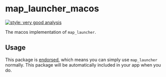 # map_launcher_macos

[![style: very good analysis][very_good_analysis_badge]][very_good_analysis_link]

The macos implementation of `map_launcher`.

## Usage

This package is [endorsed][endorsed_link], which means you can simply use `map_launcher`
normally. This package will be automatically included in your app when you do.

[endorsed_link]: https://flutter.dev/docs/development/packages-and-plugins/developing-packages#endorsed-federated-plugin
[very_good_analysis_badge]: https://img.shields.io/badge/style-very_good_analysis-B22C89.svg
[very_good_analysis_link]: https://pub.dev/packages/very_good_analysis
